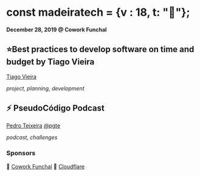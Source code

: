 # const madeiratech = {v : 18, t: "🎄"};
#### December 28, 2019 @ Cowork Funchal

## ⭐️Best practices to develop software on time and budget by Tiago Vieira
[Tiago Vieira](https://github.com/tiagoovieira)

_project, planning, development_

## ⚡️ PseudoCódigo Podcast
[Pedro Teixeira](https://github.com/pgte) [@pgte](https://twitter.com/pgte)

_podcast, challenges_

### Sponsors
🏢 [Cowork Funchal](http://www.coworkfunchal.pt/)
🍕 [Cloudflare](https://www.cloudflare.com/)